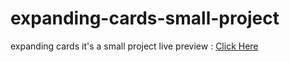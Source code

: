# expanding-cards-small-project
expanding cards it's a small project 
live preview : <a href="https://elhoussnimed.github.io/expanding-cards-small-project/">Click Here</a>
